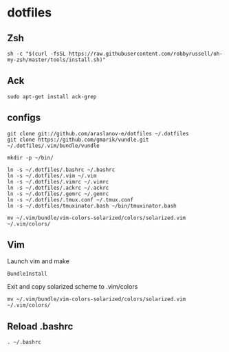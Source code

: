 # dotfiles

## Zsh

    sh -c "$(curl -fsSL https://raw.githubusercontent.com/robbyrussell/oh-my-zsh/master/tools/install.sh)"

## Ack

    sudo apt-get install ack-grep

## configs

    git clone git://github.com/araslanov-e/dotfiles ~/.dotfiles
    git clone https://github.com/gmarik/vundle.git ~/.dotfiles/.vim/bundle/vundle

    mkdir -p ~/bin/

    ln -s ~/.dotfiles/.bashrc ~/.bashrc
    ln -s ~/.dotfiles/.vim ~/.vim
    ln -s ~/.dotfiles/.vimrc ~/.vimrc
    ln -s ~/.dotfiles/.ackrc ~/.ackrc
    ln -s ~/.dotfiles/.gemrc ~/.gemrc
    ln -s ~/.dotfiles/.tmux.conf ~/.tmux.conf
    ln -s ~/.dotfiles/tmuxinator.bash ~/bin/tmuxinator.bash

    mv ~/.vim/bundle/vim-colors-solarized/colors/solarized.vim  ~/.vim/colors/

## Vim

Launch vim and make

    BundleInstall

Exit and copy solarized scheme to .vim/colors

    mv ~/.vim/bundle/vim-colors-solarized/colors/solarized.vim  ~/.vim/colors/

## Reload .bashrc

    . ~/.bashrc
